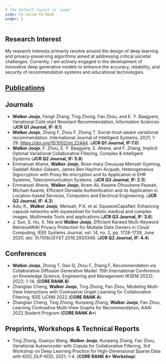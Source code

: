 ```yaml
---
# the default layout is 'page'
icon: fa-solid fa-book
order: 5
---
```


## Research Interest
My research interests primarily revolve around the design of deep learning and privacy-preserving algorithms aimed at addressing critical societal challenges. Currently, I am actively engaged in the development of innovative deep generative models to enhance the accuracy, reliability, and security of recommendation systems and educational technologies.

## [Publications](https://bit.ly/3TPSHgY)


## Journals
- **Walker Joojo**, Fengli Zhang, Ting Zhong, Fan Zhou, and E. Y. Baagyere, Variational Cold-start Resistant Recommendation, Information Sciences (**JCR Q1 Journal, IF: 8.1**)
- **Walker Joojo**, Zhang F, Zhou F, Zhong T. Social-trust-aware variational recommendation. International Journal of Intelligent Systems; 2021; 1-29. https://doi.org/10.1002/int.22444. (**JCR Q1 Journal, IF:7.0**)
- **Walker Joojo**, F. Zhou, E. Y. Baagyere, E. Ahene, and F. Zhang, Implicit Optimal Variational Collaborative Filtering, Complex & Intelligent Systems (**JCR Q2 Journal, IF: 5.8**)
- Emmanuel Ahene, **Walker Joojo**, Rose-mary Owusuaa Mensah Gyening, Gaddafi Abdul-Salaam, James Ben Hayfron-Acquah, Heterogeneous Signcryption with Proxy Re-encryption and its Application in EHR Systems, Telecommunication Systems. (**JCR Q3 Journal, IF: 2.5**)
- Emmanuel Ahene, **Walker Joojo**, Ikram Ali, Kwame Ofosuhene Peasah, Michael Asante, Efficient Deniable Authentication and its Application in Location-based Services, Computers and Electrical Engineering. (**JCR Q2 Journal, IF: 4.3**)
- Adu, K., **Walker Joojo**, Mensah, P.K. et al. SqueezeCapsNet: Enhancing capsule networks with squeezenet for holistic medical and complex images, Multimedia Tools and applications.(**JCR Q3 Journal, IF: 3.6**)
- J. Sun, S. Hu, X. Nie and **Walker Joojo**, Efficient Ranked Multi-Keyword RetrievalWith Privacy Protection for Multiple Data Owners in Cloud Computing, IEEE Systems Journal, vol. 14, no. 2, pp. 1728-1739, June 2020, doi: 10.1109/JSYST.2019.2933346. (**JCR Q2 Journal, IF: 4.4**)


## Conferences
- **Walker Joojo**, Zhong T, Gao Q, Zhou F, Zhang F, Recommendation via Collaborative Diffusion Generative Model. 15th International Conference on Knowledge Science, Engineering and Management (KSEM 2022); 2022; 1-14. (**CORE RANK B**)
- Zhangtao Cheng, **Walker Joojo**, Ting Zhong, Fan Zhou, Modeling Multi-View Interactions with Contrastive Graph Learning for Collaborative Filtering, IEEE IJCNN 2022 (**CORE RANK A**)
- Zhangtao Cheng, Ting Zhong, Kunpeng Zhang, **Walker Joojo**, Fan Zhou, Learning Contrastive Multi-View Graphs for Recommendation, AAAI 2022 Student Program (**CORE RANK A+**)

## Preprints, Workshops & Technical Reports
- Ting Zhong, Guanyu Wang, **Walker Joojo**, Kunpeng Zhang, Fan Zhou, Variational Autoencoder with Copula for Collaborative Filtering, 3rd Workshop on Deep Learning Practice for High-Dimensional Sparse Data with KDD, DLP-KDD, 2021; 1-4. (**CORE RANK A+ Workshop**)